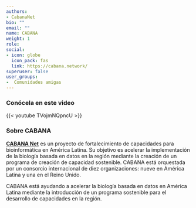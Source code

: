 ```yaml
---
authors:
- CabanaNet
bio: ""
email: ""
name: CABANA
weight: 1
role: 
social:
- icon: globe
  icon_pack: fas
  link: https://cabana.network/
superuser: false
user_groups:
-  Comunidades amigas
---
```


### Conócela en este video

{{< youtube TVojmNQpncU >}} 

### Sobre CABANA

**[CABANA Net](https://cabana.network/)** es un proyecto de fortalecimiento de capacidades para bioinformática en América Latina. Su objetivo es acelerar la implementación de la biología basada en datos en la región mediante la creación de un programa de creación de capacidad sostenible. CABANA está orquestada por un consorcio internacional de diez organizaciones: nueve en América Latina y una en el Reino Unido.

CABANA está ayudando a acelerar la biología basada en datos en América Latina mediante la introducción de un programa sostenible para el desarrollo de capacidades en la región.
